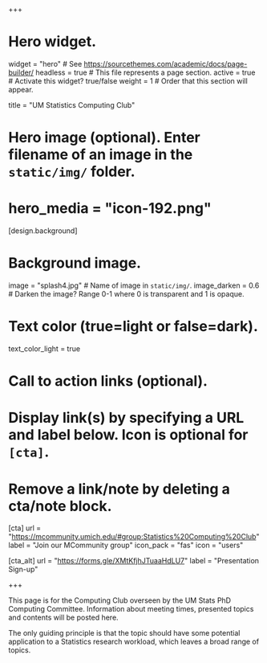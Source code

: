 +++
# Hero widget.
widget = "hero"  # See https://sourcethemes.com/academic/docs/page-builder/
headless = true  # This file represents a page section.
active = true  # Activate this widget? true/false
weight = 1  # Order that this section will appear.

title = "UM Statistics Computing Club"

# Hero image (optional). Enter filename of an image in the `static/img/` folder.
# hero_media = "icon-192.png"

[design.background]
  # Background image.
  image = "splash4.jpg"  # Name of image in `static/img/`.
  image_darken = 0.6  # Darken the image? Range 0-1 where 0 is transparent and 1 is opaque.

  # Text color (true=light or false=dark).
  text_color_light = true

# Call to action links (optional).
#   Display link(s) by specifying a URL and label below. Icon is optional for `[cta]`.
#   Remove a link/note by deleting a cta/note block.
[cta]
  url = "https://mcommunity.umich.edu/#group:Statistics%20Computing%20Club"
  label = "Join our MCommunity group"
  icon_pack = "fas"
  icon = "users"
  
[cta_alt]
  url = "https://forms.gle/XMtKfjhJTuaaHdLU7"
  label = "Presentation Sign-up"
  
+++

This page is for the Computing Club overseen by the UM Stats PhD Computing Committee. Information about meeting times, presented topics and contents will be posted here.

The only guiding principle is that the topic should have some potential application to a Statistics research workload, which leaves a broad range of topics.

[<i class="fab fa-github fa-2x" style="color:white"></i>](https://github.com/UMichStatistics) 
[<i class="fas fa-envelope fa-2x" style="color:white"></i>](#contact)  
